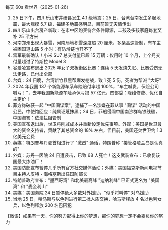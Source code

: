 每天 60s 看世界（2025-01-26）

1. 25 日下午，四川乐山市井研县发生 4.1 级地震；25 日，台湾台南发生多起地震，最大规模 5.7 级，福建多地震感明显，目前暂无灾情传出
2. 四川乐山出台房产新政：在市中区购买符合条件房源，二孩及多孩家庭每套奖补 25 平方米
3. 河南郑州出现大暴雪，河南局地积雪深度超 20 厘米，多条高速管制，有车主被困国道山路 5 小时：有防滑链也开不了
4. 雷军最新确认！小米 SU7 总交付量已超 15 万辆：仅用时 10 个月，上个月交付量超过了特斯拉 Model 3
5. 谷爱凌宣布退出 2025 年女子双板街区比赛：连续 5 天发烧失眠、比赛受伤无法走路，已付出全部
6. 台媒：24 日晚，台湾新竹县黑帮爆发枪战，致 1 死 5 伤，死者为帮派 "大哥"
7. 2024 年我国 137 个新能源车系车险赔付率超 100%，"车主喊贵，保险公司喊亏！"，去年我国新能源车险承保亏损 57 亿元，四部委：降维修费、优化自主定价！
8. 菲方称破获一起 "中国间谍案"，逮捕了一名涉嫌在菲从事 "间谍" 活动的中国公民，中使馆回应：纯属诬蔑抹黑；24 日，菲船侵闯中国南沙群岛铁线礁，中国海警：依法拦阻管制
9. 美国宣布退出后，世卫将削减成本并重新设定优先事项。外媒：美国是世卫最大的资金支持者，贡献了其总资金的 18% 左右，但目前，美国还欠世卫约 1.3 亿美元会费
10. 英媒：特朗普与丹麦首相进行了 "激烈" 通话，特朗普称 "接管格陵兰岛是认真的"
11. 外媒：苏丹一医院 24 日遭袭击，已致 68 人死亡！这支武装宣布：已收复该国最大炼油厂！
12. 美国防部宣布暂停几乎所有官方社交媒体活动；外媒：美国福克斯新闻电视节目主持人皮特・海格塞斯出任国防部长
13. 特朗普政府宣布："墨西哥湾" 和北美最高峰 "迪纳利峰" 已正式更名为 "美国湾" 和 "麦金利山"
14. 美媒：美国务院 24 日暂停绝大多数对外援助，"似乎将叫停" 对乌援助
15. 当地 25 日，哈马斯与以色列进行第二批人质交换，哈马斯释放 4 名以色列女兵，以色列释放 200 名巴囚犯

【微语】如果有一天，你的努力配得上你的梦想，那你的梦想一定不会辜负你的努力